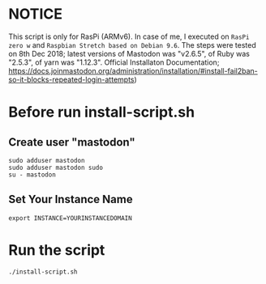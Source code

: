 # NOTICE
This script is only for RasPi (ARMv6). In case of me, I executed on `RasPi zero w` and `Raspbian Stretch based on Debian 9.6`.
The steps were tested on 8th Dec 2018; latest versions of Mastodon was "v2.6.5", of Ruby was "2.5.3", of yarn was "1.12.3".
Official Installaton Documentation; https://docs.joinmastodon.org/administration/installation/#install-fail2ban-so-it-blocks-repeated-login-attempts)


# Before run install-script.sh  

## Create user "mastodon"
```
sudo adduser mastodon
sudo adduser mastodon sudo 
su - mastodon
```
##  Set Your Instance Name
`export INSTANCE=YOURINSTANCEDOMAIN`  

# Run the script
`./install-script.sh`
